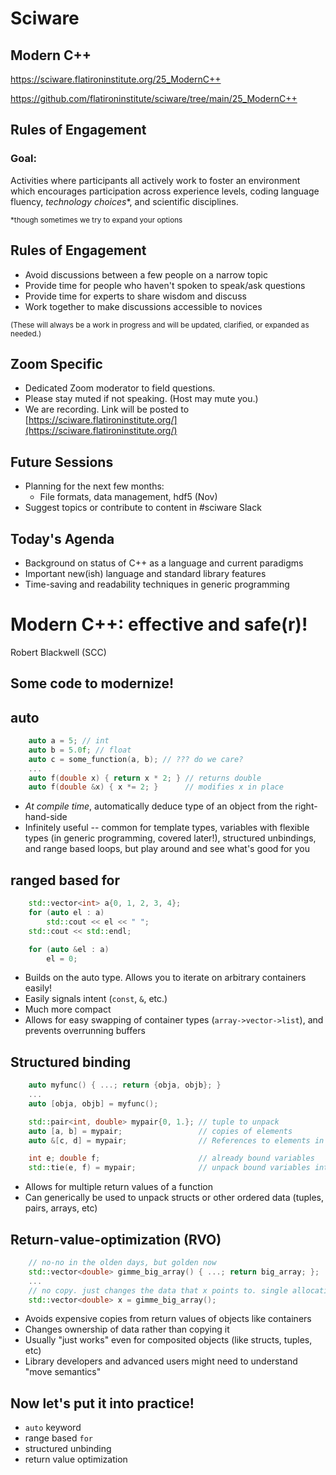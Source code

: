 # Sciware

## Modern C++

https://sciware.flatironinstitute.org/25_ModernC++

https://github.com/flatironinstitute/sciware/tree/main/25_ModernC++


## Rules of Engagement

### Goal:

Activities where participants all actively work to foster an environment which encourages participation across experience levels, coding language fluency, *technology choices*\*, and scientific disciplines.

<small>\*though sometimes we try to expand your options</small>


## Rules of Engagement

- Avoid discussions between a few people on a narrow topic
- Provide time for people who haven't spoken to speak/ask questions
- Provide time for experts to share wisdom and discuss
- Work together to make discussions accessible to novices

<small>
(These will always be a work in progress and will be updated, clarified, or expanded as needed.)
</small>


## Zoom Specific

- Dedicated Zoom moderator to field questions.
- Please stay muted if not speaking. (Host may mute you.)
- We are recording. Link will be posted to [https://sciware.flatironinstitute.org/](https://sciware.flatironinstitute.org/)


## Future Sessions

- Planning for the next few months:
   - File formats, data management, hdf5 (Nov)
- Suggest topics or contribute to content in #sciware Slack


## Today's Agenda

- Background on status of C++ as a language and current paradigms
- Important new(ish) language and standard library features
- Time-saving and readability techniques in generic programming



# Modern C++: effective and safe(r)!

Robert Blackwell (SCC)


## Some code to modernize!


## auto

```c++
    auto a = 5; // int
    auto b = 5.0f; // float
    auto c = some_function(a, b); // ??? do we care?
    ...
    auto f(double x) { return x * 2; } // returns double
    auto f(double &x) { x *= 2; }      // modifies x in place
```

* *At compile time*, automatically deduce type of an object from the right-hand-side
* Infinitely useful -- common for template types, variables with flexible types (in generic
  programming, covered later!), structured unbindings, and range based loops, but play around
  and see what's good for you


## ranged based for

```c++
    std::vector<int> a{0, 1, 2, 3, 4};
    for (auto el : a)
        std::cout << el << " ";
    std::cout << std::endl;

    for (auto &el : a)
        el = 0;
```

* Builds on the auto type. Allows you to iterate on arbitrary containers easily!
* Easily signals intent (`const`, `&`, etc.)
* Much more compact
* Allows for easy swapping of container types (`array->vector->list`), and prevents overrunning buffers


## Structured binding

```c++
    auto myfunc() { ...; return {obja, objb}; }
    ...
    auto [obja, objb] = myfunc();

    std::pair<int, double> mypair{0, 1.}; // tuple to unpack
    auto [a, b] = mypair;                 // copies of elements
    auto &[c, d] = mypair;                // References to elements in mypair

    int e; double f;                      // already bound variables
    std::tie(e, f) = mypair;              // unpack bound variables into copies
```

* Allows for multiple return values of a function
* Can generically be used to unpack structs or other ordered data (tuples, pairs, arrays, etc)


## Return-value-optimization (RVO)

```c++
    // no-no in the olden days, but golden now
    std::vector<double> gimme_big_array() { ...; return big_array; };
    ...
    // no copy. just changes the data that x points to. single allocation and no copy.
    std::vector<double> x = gimme_big_array();
```

* Avoids expensive copies from return values of objects like containers
* Changes ownership of data rather than copying it
* Usually "just works" even for composited objects (like structs, tuples, etc)
* Library developers and advanced users might need to understand "move semantics"


## Now let's put it into practice!

* `auto` keyword
* range based `for`
* structured unbinding
* return value optimization
